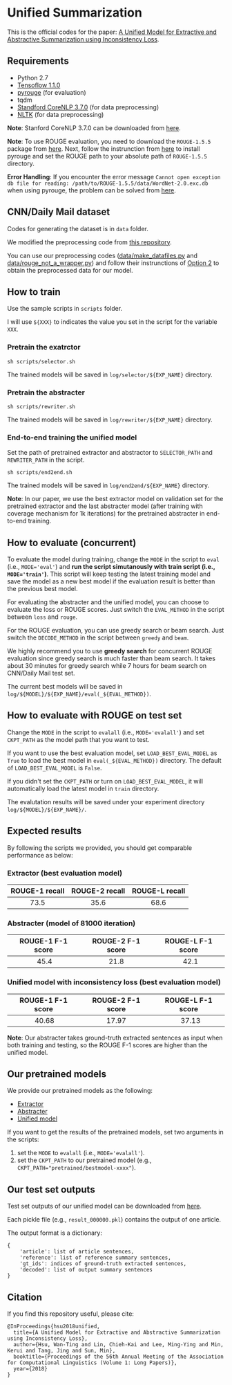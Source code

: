 # Unified Summarization

This is the official codes for the paper: [A Unified Model for Extractive and Abstractive Summarization using Inconsistency Loss](https://arxiv.org/abs/1805.06266).

## Requirements

* Python 2.7
* [Tensoflow 1.1.0](https://www.tensorflow.org/versions/r1.1/)
* [pyrouge](https://pypi.org/project/pyrouge/) (for evaluation)
* tqdm
* [Standford CoreNLP 3.7.0](https://stanfordnlp.github.io/CoreNLP/) (for data preprocessing)
* [NLTK](https://www.nltk.org/) (for data preprocessing)


**Note**: Stanford CoreNLP 3.7.0 can be downloaded from [here](http://nlp.stanford.edu/software/stanford-corenlp-full-2016-10-31.zip).

**Note**: To use ROUGE evaluation, you need to download the `ROUGE-1.5.5` package from [here](https://github.com/andersjo/pyrouge). Next, follow the instrunction from [here](https://pypi.org/project/pyrouge/) to install pyrouge and set the ROUGE path to your absolute path of `ROUGE-1.5.5` directory.

**Error Handling**: If you encounter the error message `Cannot open exception db file for reading: /path/to/ROUGE-1.5.5/data/WordNet-2.0.exc.db` when using pyrouge, the problem can be solved from [here](https://github.com/tagucci/pythonrouge#error-handling).

## CNN/Daily Mail dataset

Codes for generating the dataset is in `data` folder.

We modified the preprocessing code from [this repository](https://github.com/abisee/cnn-dailymail).

You can use our preprocessing codes ([data/make_datafiles.py](./data/make_datafiles.py) and [data/rouge_not_a_wrapper.py](./data/rouge_not_a_wrapper.py)) and follow their instrunctions of [Option 2](https://github.com/abisee/cnn-dailymail#option-2-process-the-data-yourself) to obtain the preprocessed data for our model.


## How to train

Use the sample scripts in `scripts` folder. 

I will use `${XXX}` to indicates the value you set in the script for the variable `XXX`.

### Pretrain the exatrctor

```
sh scripts/selector.sh
```
The trained models will be saved in `log/selector/${EXP_NAME}` directory.

### Pretrain the abstracter

```
sh scripts/rewriter.sh
```
The trained models will be saved in `log/rewriter/${EXP_NAME}` directory.

### End-to-end training the unified model

Set the path of pretrained extractor and abstractor to `SELECTOR_PATH` and `REWRITER_PATH` in the script.

```
sh scripts/end2end.sh
```

The trained models will be saved in `log/end2end/${EXP_NAME}` directory.

**Note**: In our paper, we use the best extractor model on validation set for the pretrained extractor and the last abstracter model (after training with coverage mechanism for 1k iterations) for the pretrained abstracter in end-to-end training.

## How to evaluate (concurrent)

To evaluate the model during training, change the `MODE` in the script to `eval` (i.e., `MODE='eval'`) and **run the script simutanously with train script (i.e., `MODE='train'`)**. This script will keep testing the latest training model and save the model as a new best model if the evaluation result is better than the previous best model.

For evaluating the abstracter and the unified model, you can choose to evaluate the loss or ROUGE scores. Just switch the `EVAL_METHOD` in the script between `loss` and `rouge`. 

For the ROUGE evaluation, you can use greedy search or beam search. Just switch the `DECODE_METHOD` in the script between `greedy` and `beam`.

We highly recommend you to use **greedy search** for concurrent ROUGE evaluation since greedy search is much faster than beam search.
It takes about 30 minutes for greedy search while 7 hours for beam search on CNN/Daily Mail test set.

The current best models will be saved in `log/${MODEL}/${EXP_NAME}/eval(_${EVAL_METHOD})`.

## How to evaluate with ROUGE on test set

Change the `MODE` in the script to `evalall` (i.e., `MODE='evalall'`) and set `CKPT_PATH` as the model path that you want to test.

If you want to use the best evaluation model, set `LOAD_BEST_EVAL_MODEL` as `True` to load the best model in `eval(_${EVAL_METHOD})` directory. The default of `LOAD_BEST_EVAL_MODEL` is `False`.

If you didn't set the `CKPT_PATH` or turn on `LOAD_BEST_EVAL_MODEL`, it will automatically load the latest model in `train` directory.

The evalutation results will be saved under your experiment directory `log/${MODEL}/${EXP_NAME}/`.

## Expected results

By following the scripts we provided, you should get comparable performance as below:

### Extractor (best evaluation model)

| ROUGE-1 recall | ROUGE-2 recall |ROUGE-L recall| 
|:----------:|:---------:|:-----------:|
|   73.5     |    35.6   |   68.6    |

### Abstracter (model of 81000 iteration)

| ROUGE-1 F-1 score | ROUGE-2 F-1 score |ROUGE-L F-1 score| 
|:----------:|:---------:|:-----------:|
|     45.4   |    21.8   |   42.1   |

### Unified model with inconsistency loss (best evaluation model)

| ROUGE-1 F-1 score | ROUGE-2 F-1 score |ROUGE-L F-1 score| 
|:----------:|:---------:|:-----------:|
|     40.68   |    17.97   |   37.13   |


**Note**: Our abstracter takes ground-truth extracted sentences as input when both training and testing, so the ROUGE F-1 scores are higher than the unified model.

## Our pretrained models

We provide our pretrained models as the following:

* [Extractor](https://drive.google.com/open?id=1firO0H1V4wNgaheijz4rFCKwIUD4q299)
* [Abstracter](https://drive.google.com/open?id=1I-_rV8HOebdtCDMYhPC5UzrUDWf9TUZ-)
* [Unified model](https://drive.google.com/open?id=1IoXIYRJlbeMve5Z7ga4d7E8BwmaHCVNl)

If you want to get the results of the pretrained models, set two arguments in the scripts:
1. set the `MODE` to `evalall` (i.e., `MODE='evalall'`).
2. set the `CKPT_PATH` to our pretrained model (e.g., `CKPT_PATH="pretrained/bestmodel-xxxx"`).

## Our test set outputs

Test set outputs of our unified model can be downloaded from [here](https://drive.google.com/open?id=1YtETyTrV_Lv7tz4cxLCugqt5ad7hV8G3).

Each pickle file (e.g., `result_000000.pkl`) contains the output of one article.

The output format is a dictionary:

```
{
    'article': list of article sentences,
    'reference': list of reference summary sentences,
    'gt_ids': indices of ground-truth extracted sentences,
    'decoded': list of output summary sentences
}
```

## Citation

If you find this repository useful, please cite:

```
@InProceedings{hsu2018unified,
  title={A Unified Model for Extractive and Abstractive Summarization using Inconsistency Loss},
  author={Hsu, Wan-Ting and Lin, Chieh-Kai and Lee, Ming-Ying and Min, Kerui and Tang, Jing and Sun, Min},
  booktitle={Proceedings of the 56th Annual Meeting of the Association for Computational Linguistics (Volume 1: Long Papers)},
  year={2018}
}
```
